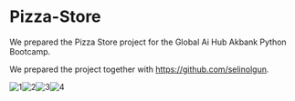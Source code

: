 # Pizza-Store

We prepared the Pizza Store project for the Global Ai Hub Akbank Python Bootcamp.

We prepared the project together with https://github.com/selinolgun.


![1](https://user-images.githubusercontent.com/122156367/224492977-13ed82f8-653f-43e8-9fd7-1710102f9629.png)![2](https://user-images.githubusercontent.com/122156367/224492986-b106791d-90cf-4cd4-b4aa-557176f7d1aa.png)![3](https://user-images.githubusercontent.com/122156367/224492997-fe70ef01-370d-4772-89c1-8c8ed82baf7c.png)![4](https://user-images.githubusercontent.com/122156367/224493378-0906b7cd-3356-4cae-ace7-c6cb6ecf107f.png)



